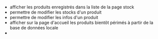 
- afficher les produits enregistrés dans la liste de la page stock
- permettre de modifier les stocks d'un produit
- permettre de modifier les infos d'un produit
- afficher sur la page d'accueil les produits bientôt périmés à partir de la base de données locale
- 